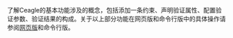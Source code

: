 了解Ceagle的基本功能涉及的概念，包括添加一条约束、声明验证属性、配置验证参数、验证结果的构成。关于以上部分功能在网页版和命令行版中的具体操作请参阅[网页版](online/README.md)和命令行版。